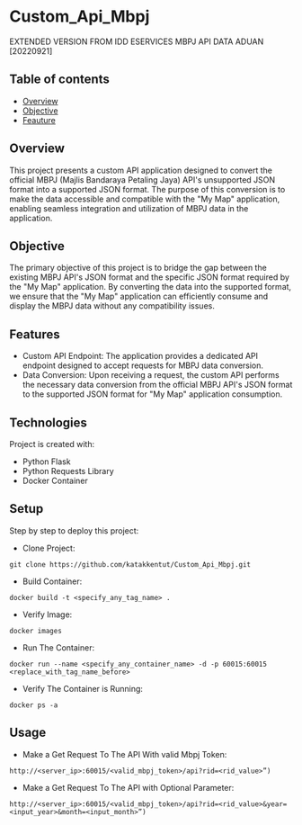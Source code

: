 # Custom_Api_Mbpj
EXTENDED VERSION FROM IDD ESERVICES MBPJ API DATA ADUAN [20220921] 

## Table of contents
* [Overview](#overview)
* [Objective](#objective)
* [Feauture](#features)

## Overview

This project presents a custom API application designed to convert the official MBPJ (Majlis Bandaraya Petaling Jaya) API's unsupported JSON format into a supported JSON format. The purpose of this conversion is to make the data accessible and compatible with the "My Map" application, enabling seamless integration and utilization of MBPJ data in the application.

## Objective

The primary objective of this project is to bridge the gap between the existing MBPJ API's JSON format and the specific JSON format required by the "My Map" application. By converting the data into the supported format, we ensure that the "My Map" application can efficiently consume and display the MBPJ data without any compatibility issues.

## Features

* Custom API Endpoint: The application provides a dedicated API endpoint designed to accept requests for MBPJ data conversion.
* Data Conversion: Upon receiving a request, the custom API performs the necessary data conversion from the official MBPJ API's JSON format to the supported JSON format for "My Map" application consumption.
	
## Technologies
Project is created with:
* Python Flask
* Python Requests Library
* Docker Container
	
## Setup
Step by step to deploy this project:

* Clone Project:
```
git clone https://github.com/katakkentut/Custom_Api_Mbpj.git
```
* Build Container:
```
docker build -t <specify_any_tag_name> .
```
* Verify Image:
```
docker images
```
* Run The Container:
```
docker run --name <specify_any_container_name> -d -p 60015:60015 <replace_with_tag_name_before>
```
* Verify The Container is Running:
```
docker ps -a
```
## Usage
* Make a Get Request To The API With valid Mbpj Token:
```
http://<server_ip>:60015/<valid_mbpj_token>/api?rid=<rid_value>”)
```
* Make a Get Request To The API with Optional Parameter:
```
http://<server_ip>:60015/<valid_mbpj_token>/api?rid=<rid_value>&year=<input_year>&month=<input_month>”)
```


